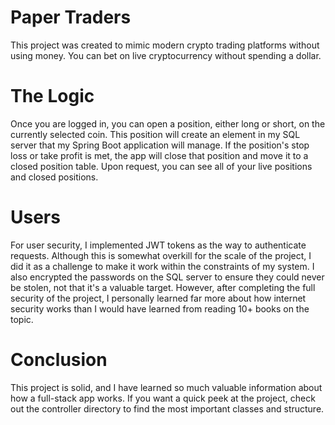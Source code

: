 # Paper Traders
This project was created to mimic modern crypto trading platforms without using money. You can bet on live cryptocurrency without spending a dollar.

# The Logic
Once you are logged in, you can open a position, either long or short, on the currently selected coin. This position will create an element in my SQL server that my Spring Boot application will manage. If the position's stop loss or take profit is met, the app will close that position and move it to a closed position table. Upon request, you can see all of your live positions and closed positions.

# Users
For user security, I implemented JWT tokens as the way to authenticate requests. Although this is somewhat overkill for the scale of the project, I did it as a challenge to make it work within the constraints of my system. I also encrypted the passwords on the SQL server to ensure they could never be stolen, not that it's a valuable target. However, after completing the full security of the project, I personally learned far more about how internet security works than I would have learned from reading 10+ books on the topic.

# Conclusion
This project is solid, and I have learned so much valuable information about how a full-stack app works. If you want a quick peek at the project, check out the controller directory to find the most important classes and structure.
